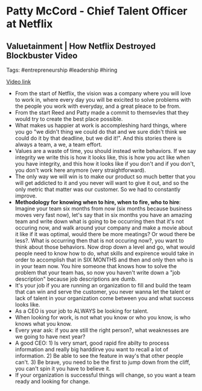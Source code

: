 # Patty McCord - Chief Talent Officer at Netflix



## Valuetainment | How Netflix Destroyed Blockbuster Video

Tags: #entrepreneurship #leadership #hiring

[Video link](https://www.youtube.com/watch?v=iBzHesG9j8M&t=2580s) 

* From the start of Netflix, the vision was a company where you will love to work in, where every day you will be exicited to solve problems with the people you work with everyday, and a great pleace to be from. 
* From the start Reed and Patty made a commit to themsevles that they would try to create the best place possible.
* What makes us happier at work is accompleshing hard things, where you go "we didn't thing we could do that and we sure didn't think we could do it by that deadline, but we did it!". And this stories there is always a team, a we, a team effort.
* Values are a waste of time, you should instead write behaviors. If we say integrity we write this is how it looks like, this is how you act like when you have integrity, and this how it looks like if you don't and if you don't, you don't work here anymore (very straightforward).
* The only way we will win is to make our product so much better that you will get addicted to it and you never will want to give it out, and so the only metric that matter was our customer. So we had to constantly improve.
* **Methodology for knowing when to hire, when to fire, who to hire**: Imagine your team six months from now (six months because business moves very fast now), let's say that in six months you have an amazing team and write down what is going to be occurring then that it's not occuring now, and walk around your company and make a movie about it like if it was optimal, would there be more meatings? Or woud there be less?. What is occurring then that is not occuring now?, you want to think about those behaviors. Now drop down a level and go, what would people need to know how to do, what skills and expirence would take in order to accomplish that in SIX MONTHS and then and only then who is in your team now. You hire someone that knows how to solve the problem that your team has, so now you haven't write down a "job description" because job descriptions are dumb.
* It's your job if you are running an organization to fill and build the team that can win and serve the customer, you never wanna let the talent or lack of talent in your organization come between you and what success looks like.
* As a CEO is your job to ALWAYS be looking for talent.
* When looking for work, is not what you know or who you know, is who knows what you know.
* Every year ask: if you are still the right person?, what weaknesses are we going to have next year?
* A good CEO: 1) Is very smart, good rapid fire abilty to process information and really big harddirve you want to recall a lot of information. 2) Be able to see the feature in way's that other people can't. 3) Be brave, you need to be the first to jump down from the cliff, you can't spin it you have to believe it.
* If your organization is successful things will change, so you want a team ready and looking for change.
